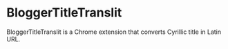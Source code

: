 # BloggerTitleTranslit
BloggerTitleTranslit is a Chrome extension that converts Cyrillic title in Latin URL.
